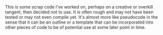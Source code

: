 This is some scrap code I've worked on, perhaps on a creative or overkill tangent, then decided not to use. It is often rough and may not have been tested or may not even compile yet. It's almost more like pseudocode in the sense that it can be an outline or a template that can be incorporated into other pieces of code to be of potential use at some later point in time.
